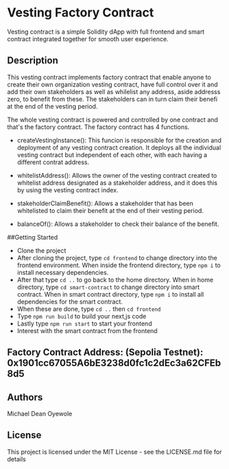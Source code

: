 # Vesting Factory Contract

Vesting contract is a simple Solidity dApp with full frontend and smart contract integrated together for smooth user experience.

## Description

This vesting contract implements factory contract that enable anyone to create their own organization vesting contract, have full control over it and add their own stakeholders as well as whilelist any address, aside addresss zero, to benefit from these. The stakeholders can in turn claim their benefi at the end of the vesting period.

The whole vesting contract is powered and controlled by one contract and that's the factory contract. The factory contract has 4 functions.

- createVestingInstance(): This funcion is responsible for the creation and deployment of any vesting contract creation. It deploys all the individual vesting contract but independent of each other, with each having a different contrat address.

- whitelistAddress(): Allows the owner of the vesting contract created to whitelist address designated as a stakeholder address, and it does this by using the vesting contract index.

- stakeholderClaimBenefit(): Allows a stakeholder that has been whitelisted to claim their benefit at the end of their vesting period.

- balanceOf(): Allows a stakeholder to check their balance of the benefit.

##Getting Started
- Clone the project
- After cloning the project, type ```cd frontend``` to change directory into the frontend environment. When inside the frontend directory, type ```npm i``` to install necessary dependencies.
- After that type ```cd ..``` to go back to the home directory. When in home directory, type ```cd smart-contract``` to change directory into smart contract. When in smart contract directory, type  ```npm i``` to install all dependencies for the smart contract.
- When these are done, type ```cd ..``` then ```cd frontend```
- Type ```npm run build``` to build your next,js code
- Lastly type ```npm run start``` to start your frontend
- Interest with the smart contract from the frontend

## Factory Contract Address:   (Sepolia Testnet): 0x1901cc67055A6bE3238d0fc1c2dEc3a62CFEb8d5

## Authors
Michael Dean Oyewole

## License
This project is licensed under the MIT License - see the LICENSE.md file for details